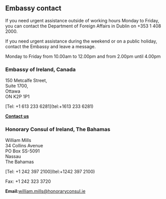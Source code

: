 ## Embassy contact

If you need urgent assistance outside of working hours Monday to Friday, you can contact the Department of Foreign Affairs in Dublin on +353 1 408 2000.

If you need urgent assistance during the weekend or on a public holiday, contact the Embassy and leave a message.

Monday to Friday from 10.00am to 12.00pm and from 2.00pm until 4.00pm

### Embassy of Ireland, Canada

150 Metcalfe Street,   
Suite 1700,   
Ottawa   
ON K2P 1P1

[Tel: +1 613 233 6281](tel:+1613 233 6281)

[**Contact us**](/en/canada/ottawa/contact/)

### Honorary Consul of Ireland, The Bahamas

William Mills   
34 Collins Avenue   
PO Box SS-5091   
Nassau   
The Bahamas

[Tel: +1 242 397 2100](tel:+1242 397 2100)

Fax: +1 242 323 3720

**Email:**[william.mills@honoraryconsul.ie](mailto:William.mills@honoraryconsul.ie)